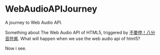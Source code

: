 # WebAudioAPIJourney

A journey to Web Audio API.

Something about The Web Audio API of HTML5, triggered by [不要停！八分音符酱](https://baike.baidu.com/item/%E4%B8%8D%E8%A6%81%E5%81%9C%EF%BC%81%E5%85%AB%E5%88%86%E9%9F%B3%E7%AC%A6%E9%85%B1).
What will happen when we use the web audio api of html5?

Now i see.

